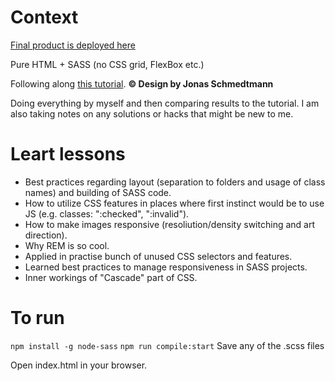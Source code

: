 
# Context
[Final product is deployed here](https://nedux.github.io/Advanced-css-course-project-1/)

Pure HTML + SASS (no CSS grid, FlexBox etc.)

Following along [this tutorial](https://www.udemy.com/course/advanced-css-and-sass).
**© Design by Jonas Schmedtmann**

Doing everything by myself and then comparing results to the tutorial.
I am also taking notes on any solutions or hacks that might be new to me.

# Leart lessons
- Best practices regarding layout (separation to folders and usage of class names) and building of SASS code.
- How to utilize CSS features in places where first instinct would be to use JS (e.g. classes: ":checked", ":invalid").
- How to make images responsive (resoliution/density switching and art direction).
- Why REM is so cool.
- Applied in practise bunch of unused CSS selectors and features.
- Learned best practices to manage responsiveness in SASS projects.
- Inner workings of "Cascade" part of CSS.


# To run
`npm install -g node-sass`
`npm run compile:start`
Save any of the .scss files

Open index.html in your browser.
